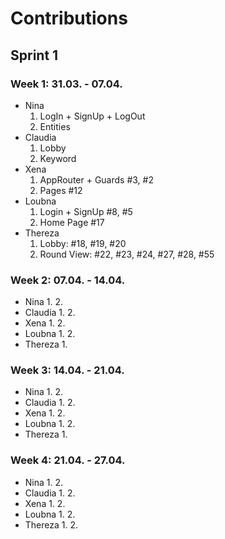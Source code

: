 # Contributions
## Sprint 1 
### Week 1: 31.03. - 07.04. 
- Nina
  1. LogIn + SignUp + LogOut
  2. Entities 
- Claudia
  1. Lobby
  2. Keyword
- Xena
  1. AppRouter + Guards #3, #2
  2. Pages #12
- Loubna
  1. Login + SignUp #8, #5
  2. Home Page #17
- Thereza
  1. Lobby: #18, #19, #20
  2. Round View: #22, #23, #24, #27, #28, #55
### Week 2: 07.04. - 14.04. 
- Nina
  1. 
  2. 
- Claudia
  1. 
  2. 
- Xena
  1. 
  2. 
- Loubna
  1. 
  2. 
- Thereza
  1.

### Week 3: 14.04. - 21.04. 
- Nina
  1. 
  2. 
- Claudia
  1. 
  2. 
- Xena
  1. 
  2. 
- Loubna
  1. 
  2. 
- Thereza
  1. 


### Week 4: 21.04. - 27.04. 
- Nina
  1. 
  2. 
- Claudia
  1. 
  2. 
- Xena
  1. 
  2. 
- Loubna
  1. 
  2. 
- Thereza
  1. 
  2. 
